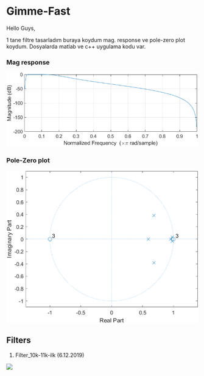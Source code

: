 # Gimme-Fast

Hello Guys,


1 tane filtre tasarladım buraya koydum mag. response ve pole-zero plot koydum. Dosyalarda matlab ve c++ uygulama kodu var.

### Mag response
![alt text](https://github.com/Berken-demirel/Gimme-Fast/blob/master/Image/freqz_of_ex.png)


### Pole-Zero plot
![alt text](https://github.com/Berken-demirel/Gimme-Fast/blob/master/Image/pole_zero_of_exa.png)


## Filters

1. Filter_10k-11k-ilk (6.12.2019)

![](images/gif1_filter.gif)
